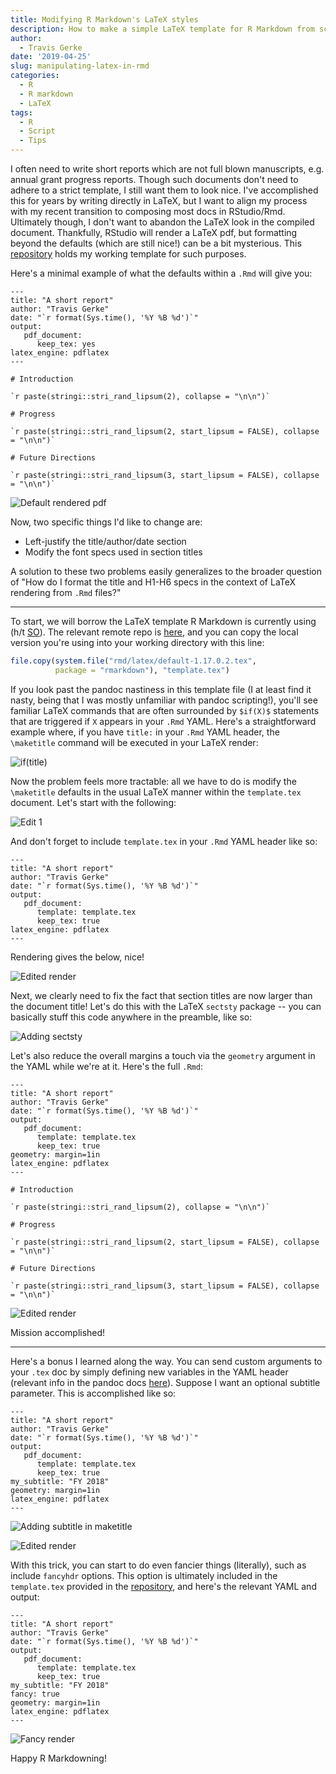 ```yaml
---
title: Modifying R Markdown's LaTeX styles
description: How to make a simple LaTeX template for R Markdown from scratch
author: 
  - Travis Gerke
date: '2019-04-25'
slug: manipulating-latex-in-rmd
categories: 
  - R
  - R markdown
  - LaTeX
tags: 
  - R
  - Script
  - Tips
---
```


I often need to write short reports which are not full blown manuscripts, e.g. annual grant progress reports. Though such documents don't need to adhere to a strict template, I still want them to look nice. I've accomplished this for years by writing directly in LaTeX, but I want to align my process with my recent transition to composing most docs in RStudio/Rmd. Ultimately though, I don't want to abandon the LaTeX look in the compiled document. Thankfully, RStudio will render a LaTeX pdf, but formatting beyond the defaults (which are still nice!) can be a bit mysterious. This [repository](https://github.com/tgerke/rmdtex-template) holds my working template for such purposes.

Here's a minimal example of what the defaults within a `.Rmd` will give you:

```
---
title: "A short report"
author: "Travis Gerke"
date: "`r format(Sys.time(), '%Y %B %d')`"
output: 
   pdf_document: 
      keep_tex: yes
latex_engine: pdflatex
---
   
# Introduction

`r paste(stringi::stri_rand_lipsum(2), collapse = "\n\n")`

# Progress

`r paste(stringi::stri_rand_lipsum(2, start_lipsum = FALSE), collapse = "\n\n")`

# Future Directions

`r paste(stringi::stri_rand_lipsum(3, start_lipsum = FALSE), collapse = "\n\n")`
```
![Default rendered pdf](/blog/2019-04-25-manipulating-latex-in-rmd_files/default.png)

Now, two specific things I'd like to change are: 

* Left-justify the title/author/date section
* Modify the font specs used in section titles

A solution to these two problems easily generalizes to the broader question of "How do I format the title and H1-H6 specs in the context of LaTeX rendering from `.Rmd` files?"

---

To start, we will borrow the LaTeX template R Markdown is currently using (h/t [SO](https://stackoverflow.com/questions/52706006/accessing-yaml-parameters-as-macros-within-external-latex-files/52779863#52779863)). The relevant remote repo is [here](https://github.com/rstudio/rmarkdown/tree/master/inst/rmd/latex), and you can copy the local version you're using into your working directory with this line: 

```r
file.copy(system.file("rmd/latex/default-1.17.0.2.tex",
          package = "rmarkdown"), "template.tex")
```

If you look past the pandoc nastiness in this template file (I at least find it nasty, being that I was mostly unfamiliar with pandoc scripting!), you'll see familiar LaTeX commands that are often surrounded by `$if(X)$` statements that are triggered if `X` appears in your `.Rmd` YAML. Here's a straightforward example where, if you have `title:` in your `.Rmd` YAML header, the `\maketitle` command will be executed in your LaTeX render:

![if(title)](/blog/2019-04-25-manipulating-latex-in-rmd_files/if-title.png)

Now the problem feels more tractable: all we have to do is modify the `\maketitle` defaults in the usual LaTeX manner within the `template.tex` document. Let's start with the following:

![Edit 1](/blog/2019-04-25-manipulating-latex-in-rmd_files/edit1.png)

And don't forget to include `template.tex` in your `.Rmd` YAML header like so:

```
---
title: "A short report"
author: "Travis Gerke"
date: "`r format(Sys.time(), '%Y %B %d')`"
output: 
   pdf_document: 
      template: template.tex
      keep_tex: true
latex_engine: pdflatex
---
```

Rendering gives the below, nice!

![Edited render](/blog/2019-04-25-manipulating-latex-in-rmd_files/render2.png)

Next, we clearly need to fix the fact that section titles are now larger than the document title! Let's do this with the LaTeX `sectsty` package -- you can basically stuff this code anywhere in the preamble, like so:

![Adding sectsty](/blog/2019-04-25-manipulating-latex-in-rmd_files/sectsty.png)

Let's also reduce the overall margins a touch via the `geometry` argument in the YAML while we're at it. Here's the full `.Rmd`:

```
---
title: "A short report"
author: "Travis Gerke"
date: "`r format(Sys.time(), '%Y %B %d')`"
output: 
   pdf_document: 
      template: template.tex
      keep_tex: true
geometry: margin=1in
latex_engine: pdflatex
---
   
# Introduction

`r paste(stringi::stri_rand_lipsum(2), collapse = "\n\n")`

# Progress

`r paste(stringi::stri_rand_lipsum(2, start_lipsum = FALSE), collapse = "\n\n")`

# Future Directions

`r paste(stringi::stri_rand_lipsum(3, start_lipsum = FALSE), collapse = "\n\n")`
```

![Edited render](/blog/2019-04-25-manipulating-latex-in-rmd_files/render3.png)

Mission accomplished!

--- 

Here's a bonus I learned along the way. You can send custom arguments to your `.tex` doc by simply defining new variables in the YAML header (relevant info in the pandoc docs [here](https://pandoc.org/MANUAL.html#extension-yaml_metadata_block)). Suppose I want an optional subtitle parameter. This is accomplished like so:

```
---
title: "A short report"
author: "Travis Gerke"
date: "`r format(Sys.time(), '%Y %B %d')`"
output: 
   pdf_document: 
      template: template.tex
      keep_tex: true
my_subtitle: "FY 2018"
geometry: margin=1in
latex_engine: pdflatex
---
```

![Adding subtitle in maketitle](/blog/2019-04-25-manipulating-latex-in-rmd_files/subtitle.png)

![Edited render](/blog/2019-04-25-manipulating-latex-in-rmd_files/render4.png)

With this trick, you can start to do even fancier things (literally), such as include `fancyhdr` options. This option is ultimately included in the `template.tex` provided in the [repository](https://github.com/tgerke/rmdtex-template), and here's the relevant YAML and output:

```
---
title: "A short report"
author: "Travis Gerke"
date: "`r format(Sys.time(), '%Y %B %d')`"
output: 
   pdf_document: 
      template: template.tex
      keep_tex: true
my_subtitle: "FY 2018"
fancy: true
geometry: margin=1in
latex_engine: pdflatex
---
```

![Fancy render](/blog/2019-04-25-manipulating-latex-in-rmd_files/fancy.png)

Happy R Markdowning!